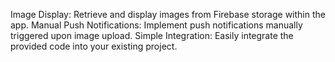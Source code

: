 Image Display: Retrieve and display images from Firebase storage within the app.
Manual Push Notifications: Implement push notifications manually triggered upon image upload.
Simple Integration: Easily integrate the provided code into your existing project.
